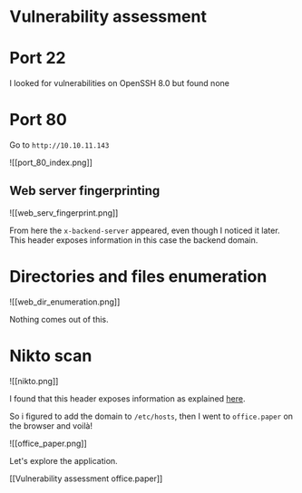 # Vulnerability assessment

# Port 22

I looked for vulnerabilities on OpenSSH 8.0 but found none

# Port 80

Go to `http://10.10.11.143`

![[port_80_index.png]]

## Web server fingerprinting

![[web_serv_fingerprint.png]]

From here the `x-backend-server` appeared, even though I noticed it later. This header exposes information in this case the backend domain.

# Directories and files enumeration

![[web_dir_enumeration.png]]

Nothing comes out of this.

# Nikto scan

![[nikto.png]]

I found that this header exposes information as explained [here](https://www.zaproxy.org/docs/alerts/10039/).

So i figured to add the domain to `/etc/hosts`, then I went to `office.paper` on the browser and voilà!

![[office_paper.png]]

Let's explore the application.

[[Vulnerability assessment office.paper]]




